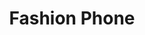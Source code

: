 ---
title: "Fashion Phone"
url: /ciudad-autonoma-de-buenos-aires/fashion-phone/
shop: teléfono móvil
---